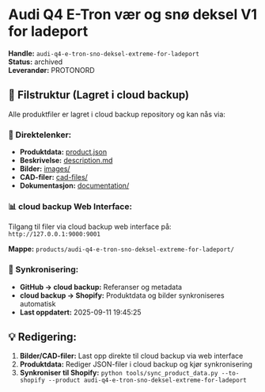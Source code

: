 # Audi Q4 E-Tron vær og snø deksel V1 for ladeport

**Handle:** `audi-q4-e-tron-sno-deksel-extreme-for-ladeport`  
**Status:** archived  
**Leverandør:** PROTONORD

## 📁 Filstruktur (Lagret i cloud backup)

Alle produktfiler er lagret i cloud backup repository og kan nås via:

### 🔗 Direktelenker:
- **Produktdata:** [product.json](http://127.0.0.1:9000/products/audi-q4-e-tron-sno-deksel-extreme-for-ladeport/product.json)
- **Beskrivelse:** [description.md](http://127.0.0.1:9000/products/audi-q4-e-tron-sno-deksel-extreme-for-ladeport/description.md)
- **Bilder:** [images/](http://127.0.0.1:9000/products/audi-q4-e-tron-sno-deksel-extreme-for-ladeport/images/)
- **CAD-filer:** [cad-files/](http://127.0.0.1:9000/products/audi-q4-e-tron-sno-deksel-extreme-for-ladeport/cad-files/)
- **Dokumentasjon:** [documentation/](http://127.0.0.1:9000/products/audi-q4-e-tron-sno-deksel-extreme-for-ladeport/documentation/)

### 📊 cloud backup Web Interface:
Tilgang til filer via cloud backup web interface på:
`http://127.0.0.1:9000:9001`

**Mappe:** `products/audi-q4-e-tron-sno-deksel-extreme-for-ladeport/`

### 🔄 Synkronisering:
- **GitHub → cloud backup:** Referanser og metadata
- **cloud backup → Shopify:** Produktdata og bilder synkroniseres automatisk
- **Last oppdatert:** 2025-09-11 19:45:25

## 💡 Redigering:
1. **Bilder/CAD-filer:** Last opp direkte til cloud backup via web interface
2. **Produktdata:** Rediger JSON-filer i cloud backup og kjør synkronisering
3. **Synkroniser til Shopify:** `python tools/sync_product_data.py --to-shopify --product audi-q4-e-tron-sno-deksel-extreme-for-ladeport`
